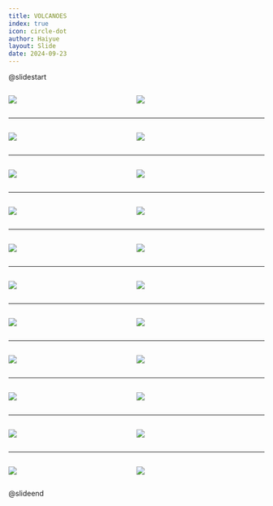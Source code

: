 ```yaml
---
title: VOLCANOES
index: true
icon: circle-dot
author: Haiyue
layout: Slide
date: 2024-09-23
---
```

 
@slidestart

<div style="display:flex">
<div style="flex:1">

![](/reading/english/Level-S/VOLCANOES/001.webp)
</div>
<div style="flex:1">

![](/reading/english/Level-S/VOLCANOES/002.webp)
</div>
</div>

---

<div style="display:flex">
<div style="flex:1">

![](/reading/english/Level-S/VOLCANOES/003.webp)
</div>
<div style="flex:1">

![](/reading/english/Level-S/VOLCANOES/004.webp)
</div>
</div>

---

<div style="display:flex">
<div style="flex:1">

![](/reading/english/Level-S/VOLCANOES/005.webp)
</div>
<div style="flex:1">

![](/reading/english/Level-S/VOLCANOES/006.webp)
</div>
</div>

---

<div style="display:flex">
<div style="flex:1">

![](/reading/english/Level-S/VOLCANOES/007.webp)
</div>
<div style="flex:1">

![](/reading/english/Level-S/VOLCANOES/008.webp)
</div>
</div>

---

<div style="display:flex">
<div style="flex:1">

![](/reading/english/Level-S/VOLCANOES/009.webp)
</div>
<div style="flex:1">

![](/reading/english/Level-S/VOLCANOES/010.webp)
</div>
</div>

---

<div style="display:flex">
<div style="flex:1">

![](/reading/english/Level-S/VOLCANOES/011.webp)
</div>
<div style="flex:1">

![](/reading/english/Level-S/VOLCANOES/012.webp)
</div>
</div>

---

<div style="display:flex">
<div style="flex:1">

![](/reading/english/Level-S/VOLCANOES/013.webp)
</div>
<div style="flex:1">

![](/reading/english/Level-S/VOLCANOES/014.webp)
</div>
</div>

---

<div style="display:flex">
<div style="flex:1">

![](/reading/english/Level-S/VOLCANOES/015.webp)
</div>
<div style="flex:1">

![](/reading/english/Level-S/VOLCANOES/016.webp)
</div>
</div>

---

<div style="display:flex">
<div style="flex:1">

![](/reading/english/Level-S/VOLCANOES/017.webp)
</div>
<div style="flex:1">

![](/reading/english/Level-S/VOLCANOES/018.webp)
</div>
</div>

---

<div style="display:flex">
<div style="flex:1">

![](/reading/english/Level-S/VOLCANOES/019.webp)
</div>
<div style="flex:1">

![](/reading/english/Level-S/VOLCANOES/020.webp)
</div>
</div>

---

<div style="display:flex">
<div style="flex:1">

![](/reading/english/Level-S/VOLCANOES/021.webp)
</div>
<div style="flex:1">

![](/reading/english/Level-S/VOLCANOES/022.webp)
</div>
</div>

@slideend